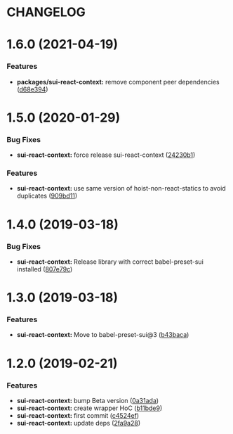 # CHANGELOG

# 1.6.0 (2021-04-19)


### Features

* **packages/sui-react-context:** remove component peer dependencies ([d68e394](https://github.com/SUI-Components/sui/commit/d68e3942c794c0df97a9f4c3872b8307e774fc89))



# 1.5.0 (2020-01-29)


### Bug Fixes

* **sui-react-context:** force release sui-react-context ([24230b1](https://github.com/SUI-Components/sui/commit/24230b1ccb68e5db10d33f938202db4cc056c098))


### Features

* **sui-react-context:** use same version of hoist-non-react-statics to avoid duplicates ([909bd11](https://github.com/SUI-Components/sui/commit/909bd116ef7a1d96a61f3dc5c908e083d63804c4))



# 1.4.0 (2019-03-18)


### Bug Fixes

* **sui-react-context:** Release library with correct babel-preset-sui installed ([807e79c](https://github.com/SUI-Components/sui/commit/807e79c505ac62504b57bd545ecc02739a4b20e9))



# 1.3.0 (2019-03-18)


### Features

* **sui-react-context:** Move to babel-preset-sui@3 ([b43baca](https://github.com/SUI-Components/sui/commit/b43baca26583160ca0663d2a8972a9ab83b1d3de))



# 1.2.0 (2019-02-21)


### Features

* **sui-react-context:** bump Beta version ([0a31ada](https://github.com/SUI-Components/sui/commit/0a31ada0ae1933886d2891ad3408c391765d6b40))
* **sui-react-context:** create wrapper HoC ([b11bde9](https://github.com/SUI-Components/sui/commit/b11bde911a7726d6e5c929010ea92d229f96190e))
* **sui-react-context:** first commit ([c4524ef](https://github.com/SUI-Components/sui/commit/c4524ef0274e92ca97ad5637ded76bee7d0f282d))
* **sui-react-context:** update deps ([2fa9a28](https://github.com/SUI-Components/sui/commit/2fa9a285225117117b81847e88513ec96d9ecc60))



